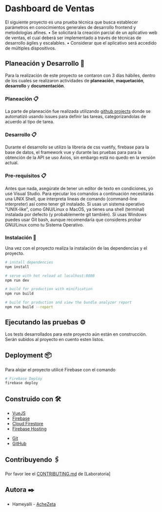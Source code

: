 # Dashboard de Ventas

El siguiente proyecto es una prueba técnica que busca establecer parámetros en
conocimientos generales de desarrollo frontend y metodologías
afines.
• Se solicitará la creación parcial de un aplicativo web de ventas, el
cual deberá ser implementado a través de técnicas de desarrollo
ágiles y escalables.
• Considerar que el aplicativo será accedido de múltiples dispositivos.

## Planeación  y Desarrollo 🚀

Para la realización de este proyecto se contaron con 3 días hábiles, dentro de los cuales se realizaron actividades de **planeación**, **maquetación**, **desarrollo** y **documentación**.

### Planeación 📋

La parte de planeación fue realizada utilizando [github projects](https://github.com/AcheZeta/dashboardVentas/projects/1?fullscreen=true) donde se automatizó usando issues para definir las tareas, categorizandolas de acuerdo al tipo de tarea. 

### Desarrollo 📋

Durante el desarrollo se utilizo la libreria de css vuetify, firebase para la base de datos, el framework vue y durante las pruebas para para la obtención de la API se uso Axios, sin embargo está no quedo en la versión actual.

### Pre-requisitos 📋

Antes que nada, asegúrate de tener un  editor de texto en condiciones, yo usé Visual Studio.
Para ejecutar los comandos a continuación necesitarás una  UNIX Shell, que interpreta líneas de comando (command-line interpreter) así como tener git instalado. Si usas un sistema operativo "UNIX-like", como GNU/Linux o MacOS, ya tienes una shell (terminal) instalada por defecto (y probablemente git también). Si usas Windows puedes usar Git bash, aunque recomendaría que consideres probar  GNU/Linux como tu Sistema Operativo.

### Instalación 🔧

Una vez con el proyecto realiza la instalación de las dependencias y el proyecto.

``` bash
# install dependencies
npm install

# serve with hot reload at localhost:8080
npm run dev

# build for production with minification
npm run build

# build for production and view the bundle analyzer report
npm run build --report
```


## Ejecutando las pruebas ⚙️

Los tests desarrollados para este proyecto aún están en construcción.
Serán subidos al proyecto en cuento esten listos. 

## Deployment 📦

Para alojar el proyecto utilicé Firebase con el comando

``` bash
# Firebase Deploy
firebase deploy
```

## Construido con 🛠️

* [VueJS](https://vuejs.org/)
* [Firebase](https://firebase.google.com/)
* [Cloud Firestore](https://firebase.google.com/docs/firestore)
* [Firebase Hosting](https://firebase.google.com/docs/hosting)
- [Git](https://git-scm.com/)
- [GitHub](https://github.com/)

## Contribuyendo 🖇️

Por favor lee el [CONTRIBUTING.md](https://github.com/Laboratoria/curricula-js/blob/master/CONTRIBUTING.md) de [Laboratoria]

## Autora ✒️

- Hameyalli - [AcheZeta](https://github.com/AcheZeta)
